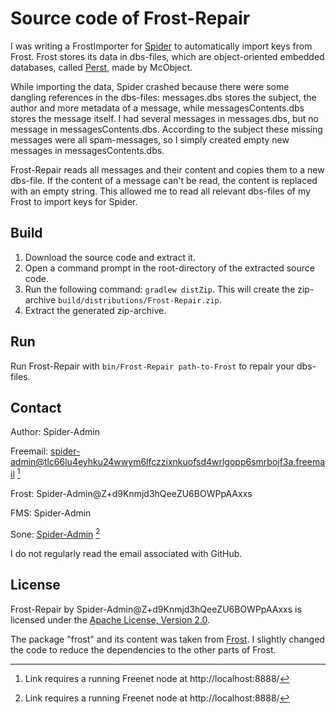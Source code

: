 # Source code of Frost-Repair

I was writing a FrostImporter for [Spider](https://github.com/Spider-Admin/Spider) to automatically import keys from Frost. Frost stores its data in dbs-files, which are object-oriented embedded databases, called [Perst](https://www.mcobject.com/perst/), made by McObject.

While importing the data, Spider crashed because there were some dangling references in the dbs-files: messages.dbs stores the subject, the author and more metadata of a message, while messagesContents.dbs stores the message itself. I had several messages in messages.dbs, but no message in messagesContents.dbs. According to the subject these missing messages were all spam-messages, so I simply created empty new messages in messagesContents.dbs.

Frost-Repair reads all messages and their content and copies them to a new dbs-file. If the content of a message can't be read, the content is replaced with an empty string. This allowed me to read all relevant dbs-files of my Frost to import keys for Spider.

## Build

1. Download the source code and extract it.
2. Open a command prompt in the root-directory of the extracted source code.
3. Run the following command: `gradlew distZip`. This will create the zip-archive `build/distributions/Frost-Repair.zip`.
4. Extract the generated zip-archive.

## Run

Run Frost-Repair with `bin/Frost-Repair path-to-Frost` to repair your dbs-files.

## Contact

Author: Spider-Admin

Freemail: spider-admin@tlc66lu4eyhku24wwym6lfczzixnkuofsd4wrlgopp6smrbojf3a.freemail [^1]

Frost: Spider-Admin@Z+d9Knmjd3hQeeZU6BOWPpAAxxs

FMS: Spider-Admin

Sone: [Spider-Admin](http://localhost:8888/Sone/viewSone.html?sone=msXvLpwmDqprlrYZ5ZRZyi7VUcWQ~Wisznv9JkQuSXY) [^1]

I do not regularly read the email associated with GitHub.

## License

Frost-Repair by Spider-Admin@Z+d9Knmjd3hQeeZU6BOWPpAAxxs is licensed under the [Apache License, Version 2.0](https://www.apache.org/licenses/LICENSE-2.0).

The package "frost" and its content was taken from [Frost](http://jtcfrost.sourceforge.net/). I slightly changed the code to reduce the dependencies to the other parts of Frost.

[^1]: Link requires a running Freenet node at http://localhost:8888/
